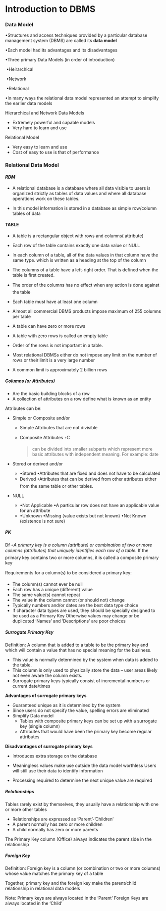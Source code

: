 # Introduction to DBMS



### Data Model 

•Structures and access techniques provided by a particular database management system (DBMS) are called its **data model**

•Each model had its advantages and its disadvantages

•Three primary Data Models (in order of introduction)

​	•Heirarchical

​	•Network

​	•Relational

•In many ways the relational data model represented an attempt to simplify the earlier data models



Hierarchical and Network Data Models 

- Extremely powerful and capable models
- Very hard to learn and use

Relational Model

- Very easy to learn and use
- Cost of easy to use is that of performance



### **Relational Data Model**

#### *RDM*

-  A relational database is a database where all data visible to users is organized strictly as tables of data values and where all database operations work on these tables.

- In this model information is stored in a database as simple row/column tables of data

#### TABLE

- A table is a rectangular object with rows and columns( attribute)
- Each row of the table contains exactly one data value or NULL
- In each column of a table, all of the data values in that column have the same type. which is written as a heading at the top of the column
- The columns of a table have a left-right order. That is defined when the table is first created.
- The order of the columns has no effect when any action is done against the table



- Each table must have at least one column
- Almost all commercial DBMS products impose maximum of 255 columns per table
- A table can have zero or more rows
- A table with zero rows is called an empty table
- Order of the rows is not important in a table. 
- Most relational DBMSs either do not impose any limit on the number of rows or their limit is a very large number 
- A common limit is approximately 2 billion rows

##### Columns (or Attributes)

- Are the basic building blocks of a row 
- A collection of attributes on a row define what is known as an entity

Attributes can be:

- Simple or Composite 	and/or

  - Simple  Attributes that are not divisible

  - Composite Attributes ◦C

    > can be divided into smaller subparts which represent more basic attributes with independent meaning. For example: date

- Stored or derived	and/or

  - •Stored •Attributes that are fixed and does not have to be calculated
  - Derived ◦Attributes that can be derived from other attributes either from the same table or other tables. 

- NULL

  - •Not Applicable •A particular row does not have an applicable value for an attribute
  - •Unknown •Missing (value exists but not known) •Not Known (existence is not sure)

##### PK

Df ◦*A primary key is a column (attribute) or combination of two or more columns (attributes) that uniquely identifies each row of a table.* If the primary key contains two or more columns, it is called a composite primary key

Requirements for a column(s) to be considered a primary key:

- The column(s) cannot ever be null
- Each row has a unique (different) value 
- The same value(s) cannot repeat
- The value in the column cannot (or should not) change
-  Typically numbers and/or dates are the best data type choice
- If character data types are used, they should be specially designed to be used as a Primary Key
  Otherwise values may change or be duplicated ‘Names’ and ‘Descriptions’ are poor choices



##### Surrogate Primary Key

Definition: A column that is added to a table to be the primary key and which will contain a value that has no special meaning for the business.  

- This value is normally determined by the system when data is added to the table.
- This column is only used to physically store the data – user areas likely not even aware the column exists.
- Surrogate primary keys typically consist of incremental numbers or current date/times

**Advantages of surrogate primary keys**

- Guaranteed unique as it is determined by the system
- Since users do not specify the value, spelling errors are eliminated
- Simplify Data model
  - Tables with composite primary keys can be set up with a surrogate key (single column)
  - Attributes that would have been the primary key become regular attributes

**Disadvantages of surrogate primary keys**

- Introduces extra storage on the database

- Meaningless values make use outside the data model worthless
  Users will still use their data to identify information

- Processing required to determine the next unique value are required

  

##### Relationships

Tables rarely exist by themselves, they usually have a relationship with one or more other tables

- Relationships are expressed as ‘Parent’-’Children’
- A parent normally has zero or more children
- A child normally has zero or more parents 

The Primary Key column (Office) always indicates the parent side in the relationship

##### **Foreign Key**

Definition: Foreign key is a column (or combination or two or more columns) whose value matches the primary key of a table

Together, primary key and the foreign key make the parent/child relationship in relational data models

Note: 
Primary keys are always located in the ‘Parent’
Foreign Keys are always located in the ‘Child’